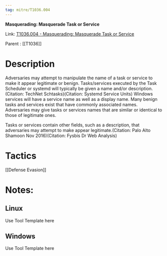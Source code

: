 ```yaml
---
tag: mitre/T1036.004
---
```


**Masquerading: Masquerade Task or Service**

Link: [T1036.004 - Masquerading: Masquerade Task or Service](https://attack.mitre.org/techniques/T1036/004)

Parent : [[T1036]]


# Description

Adversaries may attempt to manipulate the name of a task or service to make it appear legitimate or benign. Tasks/services executed by the Task Scheduler or systemd will typically be given a name and/or description.(Citation: TechNet Schtasks)(Citation: Systemd Service Units) Windows services will have a service name as well as a display name. Many benign tasks and services exist that have commonly associated names. Adversaries may give tasks or services names that are similar or identical to those of legitimate ones.

Tasks or services contain other fields, such as a description, that adversaries may attempt to make appear legitimate.(Citation: Palo Alto Shamoon Nov 2016)(Citation: Fysbis Dr Web Analysis)

# Tactics


[[Defense Evasion]]


# Notes:

## Linux

Use Tool Template here

## Windows

Use Tool Template here